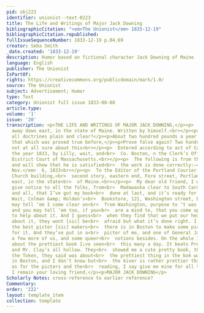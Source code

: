 ```yaml
---
pid: obj223
identifier: unionist--text-0223
title: The Life and Writings of Major Jack Downing
bibliographicCitation: "<em>The Unionist</em> 1833-12-19"
bibliographicCitation.republished: 
fullIssueSequenceNumber: 1833-12-19 p.04.69
creator: Seba Smith
_date.created: '1833-12-19'
description: Humor based on fictional character Jack Downing of Maine
language: English
publisher: The Unionist
IsPartOf: 
rights: https://creativecommons.org/publicdomain/mark/1.0/
source: The Unionist
subject: Advertisement; Humor
type: Text
category: Unionist full issue 1833-08-08
article.type: 
volume: '1'
issue: '20'
transcription: <p>THE LIFE AND WRITINGS OF MAJOR JACK DOWNING,</p><p>  OF Downingville,
  away down east, in the state of Maine. Written by himself.<br></p><p>“What makes
  all doctrines plain and clear?</p><p>About two hundred pounds a year.</p><p>And
  that which was proved true before,</p><p>Prove false again? Two hundred more.”</p><p>  &nbsp;&nbsp;&nbsp;&nbsp;&nbsp;&nbsp;&nbsp;&nbsp;&nbsp;&nbsp;&nbsp;&nbsp;&nbsp;&nbsp;&nbsp;&nbsp;&nbsp;&nbsp;&nbsp;&nbsp;&nbsp;&nbsp;&nbsp;&nbsp;&nbsp;&nbsp;&nbsp;&nbsp;&nbsp;&nbsp;&nbsp;&nbsp;&nbsp;&nbsp;&nbsp;<br>  HUDIBRAS—
  not at all sure about this<br></p><p>  Entered according to act of Congress, in
  the year 1833, by Lilly, wait, and<br>  Co. Boston, n the Clerk’s Office of the
  District Court of Massachusetts.<br></p><p>  The following is from the MAJOR himself,
  and will show that he is satisfied<br>  the work is done correctly:—<br></p><p align="right">  <em>Boston,
  Nov.</em>  6, 1833<br></p><p>  To the Editor of the Portland Courier, in the Mariners’
  Church building,<br>  second story, eastern end, Fore street, Portland, away down
  east, in the state<br>  of Maine.<br></p><p>  My dear old friend, I wish you would
  give notice to all the folks, from<br>  Madawaska clear to South Carolina, nullifiers
  and all, that I’ve got my book<br>  done at last, and it’s ready for ‘em at Lilly,
  Wait, Colman &amp; Holden’s<br>  Bookstore, 121, Washington street, Boston. You
  may tell ‘em I come clear on<br>  from Washington, purpose to ‘t was done well;
  and you may tell ‘em too, if you<br>  are a mind to, that you come up from Portland
  to help about it. And I guess<br>  when they find that we put our heads together
  about it, they wont [sic] be<br>  afraid but what it’s done right. I got some of
  the best picter [sic] makers<br>  there is in Boston to make some picters [sic]
  for it. And they’ve put in a<br>  picter of me, and one of General Jackson, and
  a few more of us, and some queer<br>  notions besides. On the whole I think it’s
  about the prettiest book I;ve seen<br>  this many a day. It beats President Jackson’s
  and Mr. Clay’s all hollow. They<br>  showed me a cute pretty book, that they called
  the Token, they said was about<br>  the prettiest thing in the bok way they had
  in Boston, and I don’t know but<br>  the kiver is rather prettier than mine, but
  as for the picters and the<br>  reading, I say give me mine for all that.<br></p><p>So
  I remain your loving friend,</p><p>MAJOR JACK DOWNING</p>
Scholarly Notes: cross-reference to earlier reference?
Commentary: 
order: '222'
layout: template_item
collection: template
---
```

